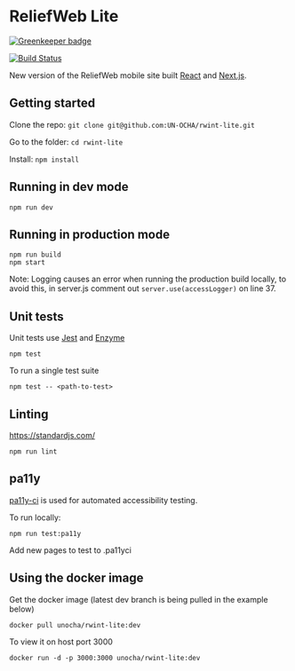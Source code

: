 # ReliefWeb Lite

[![Greenkeeper badge](https://badges.greenkeeper.io/UN-OCHA/rwint-lite.svg)](https://greenkeeper.io/)

[![Build Status](https://travis-ci.org/UN-OCHA/rwint-lite.svg?branch=master)](https://travis-ci.org/UN-OCHA/rwint-lite)

New version of the ReliefWeb mobile site built [React](https://facebook.github.io/react/) and [Next.js](https://github.com/zeit/next.js).

## Getting started

Clone the repo: `git clone git@github.com:UN-OCHA/rwint-lite.git`

Go to the folder: `cd rwint-lite`

Install: `npm install`

## Running in dev mode

`npm run dev`

## Running in production mode

```
npm run build
npm start
```

Note: Logging causes an error when running the production build locally, to avoid this, in server.js comment out `server.use(accessLogger)` on line 37.

## Unit tests

Unit tests use [Jest](https://facebook.github.io/jest/) and [Enzyme](http://airbnb.io/enzyme/)

`npm test`

To run a single test suite

`npm test -- <path-to-test>`

## Linting

https://standardjs.com/

`npm run lint`

## pa11y

[pa11y-ci](https://github.com/pa11y/ci) is used for automated accessibility testing.

To run locally:

`npm run test:pa11y`

Add new pages to test to .pa11yci


## Using the docker image

Get the docker image (latest dev branch is being pulled in the example below)

`docker pull unocha/rwint-lite:dev`

To view it on host port 3000

`docker run -d -p 3000:3000 unocha/rwint-lite:dev`
